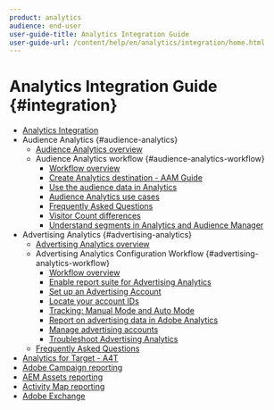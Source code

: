 ```yaml
---
product: analytics
audience: end-user
user-guide-title: Analytics Integration Guide
user-guide-url: /content/help/en/analytics/integration/home.html
---
```


# Analytics Integration Guide {#integration}

+ [Analytics Integration](home.md)
+ Audience Analytics {#audience-analytics}
  + [Audience Analytics overview](c-audience-analytics/mc-audiences-aam.md)
  + Audience Analytics workflow {#audience-analytics-workflow}
    + [Workflow overview](c-audience-analytics/c-workflow/audiences-workflow.md)
    + [Create Analytics destination - AAM Guide](https://docs.adobe.com/help/en/audience-manager/user-guide/features/destinations/experience-cloud-destinations/create-analytics-destination.html)
    + [Use the audience data in Analytics](c-audience-analytics/c-workflow/use-audience-data-analytics.md)
    + [Audience Analytics use cases](c-audience-analytics/aam-audience-use-cases.md)
    + [Frequently Asked Questions](c-audience-analytics/mc-audiences-faqs.md)
    + [Visitor Count differences](c-audience-analytics/visitor-count-reconciliation.md)
    + [Understand segments in Analytics and Audience Manager](c-audience-analytics/aam-analytics-segments.md)
+ Advertising Analytics {#advertising-analytics}
  + [Advertising Analytics overview](c-advertising-analytics/overview.md)
  + Advertising Analytics Configuration Workflow {#advertising-analytics-workflow}
    + [Workflow overview](c-advertising-analytics/c-adanalytics-workflow/aa-workflow.md)
    + [Enable report suite for Advertising Analytics](c-advertising-analytics/c-adanalytics-workflow/aa-provision-rs.md)
    + [Set up an Advertising Account](c-advertising-analytics/c-adanalytics-workflow/aa-create-ad-account.md)
    + [Locate your account IDs](c-advertising-analytics/c-adanalytics-workflow/aa-locate-account-id.md)
    + [Tracking: Manual Mode and Auto Mode](c-advertising-analytics/c-adanalytics-workflow/aa-manual-vs-automatic-tracking.md)
    + [Report on advertising data in Adobe Analytics](c-advertising-analytics/c-adanalytics-workflow/aa-report-ad-data-an.md)
    + [Manage advertising accounts](c-advertising-analytics/c-adanalytics-workflow/aa-manage-ad-accounts.md)
    + [Troubleshoot Advertising Analytics](c-advertising-analytics/c-adanalytics-workflow/aa-troubleshooting.md)
  + [Frequently Asked Questions](c-advertising-analytics/aa-faq.md)
+ [Analytics for Target - A4T](https://docs.adobe.com/content/help/en/target/using/integrate/a4t/a4t.html)
+ [Adobe Campaign reporting](adobe-campaign.md)
+ [AEM Assets reporting](aem-assets-reporting.md)
+ [Activity Map reporting](activitmap-reporting.md)
+ [Adobe Exchange](https://www.adobeexchange.com/experiencecloud.analytics.html#product)
